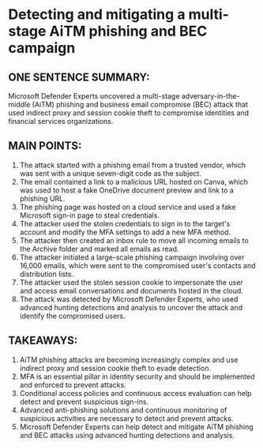 # Detecting and mitigating a multi-stage AiTM phishing and BEC campaign

## ONE SENTENCE SUMMARY:
Microsoft Defender Experts uncovered a multi-stage adversary-in-the-middle (AiTM) phishing and business email compromise (BEC) attack that used indirect proxy and session cookie theft to compromise identities and financial services organizations.

## MAIN POINTS:

1. The attack started with a phishing email from a trusted vendor, which was sent with a unique seven-digit code as the subject.
2. The email contained a link to a malicious URL hosted on Canva, which was used to host a fake OneDrive document preview and link to a phishing URL.
3. The phishing page was hosted on a cloud service and used a fake Microsoft sign-in page to steal credentials.
4. The attacker used the stolen credentials to sign in to the target's account and modify the MFA settings to add a new MFA method.
5. The attacker then created an inbox rule to move all incoming emails to the Archive folder and marked all emails as read.
6. The attacker initiated a large-scale phishing campaign involving over 16,000 emails, which were sent to the compromised user's contacts and distribution lists.
7. The attacker used the stolen session cookie to impersonate the user and access email conversations and documents hosted in the cloud.
8. The attack was detected by Microsoft Defender Experts, who used advanced hunting detections and analysis to uncover the attack and identify the compromised users.

## TAKEAWAYS:

1. AiTM phishing attacks are becoming increasingly complex and use indirect proxy and session cookie theft to evade detection.
2. MFA is an essential pillar in identity security and should be implemented and enforced to prevent attacks.
3. Conditional access policies and continuous access evaluation can help detect and prevent suspicious sign-ins.
4. Advanced anti-phishing solutions and continuous monitoring of suspicious activities are necessary to detect and prevent attacks.
5. Microsoft Defender Experts can help detect and mitigate AiTM phishing and BEC attacks using advanced hunting detections and analysis.
